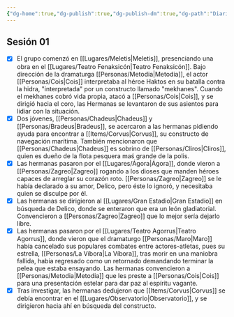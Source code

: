 ```yaml
---
{"dg-home":true,"dg-publish":true,"dg-publish-dm":true,"dg-path":"Diario.md","permalink":"/diario/","tags":["gardenEntry"],"dgPassFrontmatter":true}
---
```


## Sesión 01
- [x] El grupo comenzó en [[Lugares/Meletis\|Meletis]], presenciando una obra en el [[Lugares/Teatro Fenaksicón\|Teatro Fenaksicón]]. Bajo dirección de la dramaturga [[Personas/Metodia\|Metodia]], el actor [[Personas/Cois\|Cois]] interpretaba al héroe Haktos en su batalla contra la hidra, "interpretada" por un constructo llamado "mekhanes". Cuando el mekhanes cobró vida propia, atacó a [[Personas/Cois\|Cois]], y se dirigió hacia el coro, las Hermanas se levantaron de sus asientos para lidiar con la situación.
- [x] Dos jóvenes, [[Personas/Chadeus\|Chadeus]] y [[Personas/Bradeus\|Bradeus]], se acercaron a las hermanas pidiendo ayuda para encontrar a [[Items/Corvus\|Corvus]], su constructo de navegación marítima. También mencionaron que [[Personas/Chadeus\|Chadeus]] es sobrino de [[Personas/Cliros\|Cliros]], quien es dueño de la flota pesquera maś grande de la polis.
- [x] Las hermanas pasaron por el [[Lugares/Ágora\|Ágora]], donde vieron a [[Personas/Zagreo\|Zagreo]] rogando a los dioses que manden héroes capaces de arreglar su corazón roto. [[Personas/Zagreo\|Zagreo]] se le había declarado a su amor, Delico, pero éste lo ignoró, y necesitaba quien se disculpe por él.
- [x] Las hermanas se dirigieron al [[Lugares/Gran Estadio\|Gran Estadio]] en búsqueda de Delico, donde se enteraron que era un león gladiatorial. Convencieron a [[Personas/Zagreo\|Zagreo]] que lo mejor sería dejarlo libre.
- [x] Las hermanas pasaron por el [[Lugares/Teatro Agorrus\|Teatro Agorrus]], donde vieron que el dramaturgo [[Personas/Maro\|Maro]] había cancelado sus populares combates entre actores-atletas, pues su estrella, [[Personas/La Víbora\|La Víbora]], tras morir en una maniobra fallida, había regresado como un retornado demandando terminar la pelea que estaba ensayando. Las hermanas convencieron a [[Personas/Metodia\|Metodia]] que les preste a [[Personas/Cois\|Cois]] para una presentación estelar para dar paz al espíritu vagante.
- [x] Tras investigar, las hermanas dedujeron que [[Items/Corvus\|Corvus]] se debía encontrar en el [[Lugares/Observatorio\|Observatorio]], y se dirigieron hacia ahí en búsqueda del constructo.